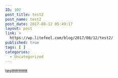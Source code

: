 ```yaml
---
ID: 102
post_title: test2
post_name: test2
post_date: 2017-08-12 05:49:17
layout: post
link: >
  https://wp.litefeel.com/blog/2017/08/12/test2/
published: true
tags: [ ]
categories:
  - Uncategorized
---
```

testtttttttttt